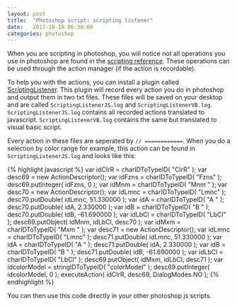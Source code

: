 ```yaml
---
layout: post
title:  "Photoshop script: scripting listener"
date:   2017-10-18 06:30:00
categories: photoshop
---
```

When you are scripting in photoshop, you will notice not all operations you use in photoshop are found in the [scripting reference]. These operations can be used through the action manager (if the action is recordable).

To help you with the actions, you can install a plugin called [ScriptingListener]. This plugin will record every action you do in photoshop and output them in two txt files. These files will be saved on your desktop and are called `ScriptingListenerJS.log` and `ScriptingListenerVB.log`. `ScriptingListenerJS.log` contains all recorded actions translated to javascript. `ScriptingListenerVB.log` contains the same but translated to visual basic script.

Every action in these files are seperated by `// ============`. When you do a selection by color range for example, this action can be found in `ScriptingListenerJS.log` and looks like this:

{% highlight javascript %}
var idClrR = charIDToTypeID( "ClrR" );
    var desc69 = new ActionDescriptor();
    var idFzns = charIDToTypeID( "Fzns" );
    desc69.putInteger( idFzns, 0 );
    var idMnm = charIDToTypeID( "Mnm " );
        var desc70 = new ActionDescriptor();
        var idLmnc = charIDToTypeID( "Lmnc" );
        desc70.putDouble( idLmnc, 51.330000 );
        var idA = charIDToTypeID( "A   " );
        desc70.putDouble( idA, 2.330000 );
        var idB = charIDToTypeID( "B   " );
        desc70.putDouble( idB, -61.690000 );
    var idLbCl = charIDToTypeID( "LbCl" );
    desc69.putObject( idMnm, idLbCl, desc70 );
    var idMxm = charIDToTypeID( "Mxm " );
        var desc71 = new ActionDescriptor();
        var idLmnc = charIDToTypeID( "Lmnc" );
        desc71.putDouble( idLmnc, 51.330000 );
        var idA = charIDToTypeID( "A   " );
        desc71.putDouble( idA, 2.330000 );
        var idB = charIDToTypeID( "B   " );
        desc71.putDouble( idB, -61.690000 );
    var idLbCl = charIDToTypeID( "LbCl" );
    desc69.putObject( idMxm, idLbCl, desc71 );
    var idcolorModel = stringIDToTypeID( "colorModel" );
    desc69.putInteger( idcolorModel, 0 );
executeAction( idClrR, desc69, DialogModes.NO );
{% endhighlight %}

You can then use this code directly in your other photoshop js scripts.


[scripting reference]: http://www.adobe.com/content/dam/acom/en/devnet/photoshop/pdfs/photoshop-cc-javascript-ref-2015.pdf
[ScriptingListener]: https://helpx.adobe.com/photoshop/kb/downloadable-plugins-and-content.html#ScriptingListenerplugin